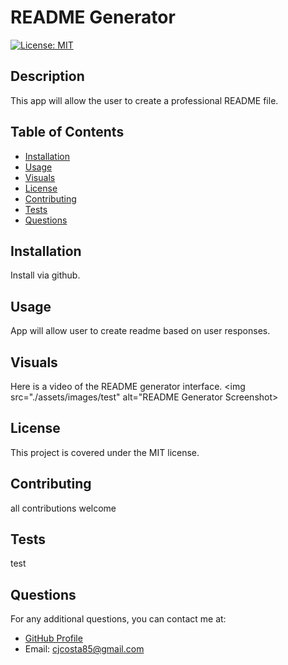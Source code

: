 
  # README Generator
  [![License: MIT](https://img.shields.io/badge/License-MIT-yellow.svg)](https://opensource.org/licenses/MIT)
  ## Description
  This app will allow the user to create a professional README file.
  ## Table of Contents
  - [Installation](#installation)
  - [Usage](#usage)
  - [Visuals](#visuals)
  - [License](#license)
  - [Contributing](#contributing)
  - [Tests](#tests)
  - [Questions](#questions)
  ## Installation
  Install via github.
  ## Usage
  App will allow user to create readme based on user responses.
  ## Visuals
  Here is a video of the README generator interface.
  <img src="./assets/images/test" alt="README Generator Screenshot> 
  ## License
  This project is covered under the MIT license.
  ## Contributing
  all contributions welcome
  ## Tests
  test
  ## Questions
  For any additional questions, you can contact me at:
  - [GitHub Profile](https://github.com/supremecosta)
  - Email: cjcosta85@gmail.com
    